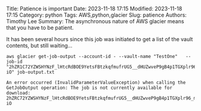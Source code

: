 Title: Patience is important
Date: 2023-11-18 17:15
Modified: 2023-11-18 17:15
Category: python
Tags: AWS,python,glacier
Slug: patience 
Authors: Timothy Lee
Summary: The asynchronous nature of AWS glacier means that you have to be patient.

It has been several hours since this job was initiated to get a list of the vault contents, but still waiting...

```
aws glacier get-job-output --account-id - --vault-name "TestOne"   --job-id "2hZR1C72YZWSHYNzF_lHtcRdBOE9YetsFBtzkqfmufrUG5__dHUZwveP9gB4p1TGXplr96_m0Qq71YXfdSOdpzg8UK-iO" job-output.txt

An error occurred (InvalidParameterValueException) when calling the GetJobOutput operation: The job is not currently available for download: 2hZRC72YZWSHYNzF_lHtcRdBOE9YetsFBtzkqfmufrUG5__dHUZwveP9gB4p1TGXplr96_m0Qq71YXfdSOdpzg8UK-iO
```
